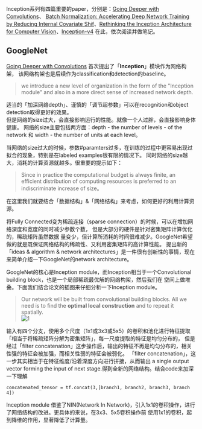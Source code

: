 Inception系列有四篇重要的paper，分别是：[Going Deeper with Convolutions](https://arxiv.org/abs/1409.4842)、
[Batch Normalization: Accelerating Deep Network Training by Reducing Internal Covariate Shif](https://arxiv.org/abs/1502.03167)、[Rethinking the Inception Architecture for Computer Vision](https://arxiv.org/abs/1512.00567)、[Inception-v4](https://arxiv.org/abs/1602.07261)
在此，依次阅读并做笔记。
## GoogleNet  
[Going Deeper with Convolutions](https://arxiv.org/abs/1409.4842) 首次提出了「**Inception**」模块作为网络构架，
该网络构架也是后续作为classification和detection的baseline。
> we introduce a new level of organization in the form of the "Inception module" and also in a more direct sense of increased
network depth.  

适当的「加深网络depth」、谨慎的「调节超参数」可以在recognition和object detection取得更好的效果。  
但是网络的size过大，会直接影响运行的性能。就像一个人过胖，会直接影响身体健康。
网络的size主要包括两方面：depth - the number of levels - of the network 和 width - the number of units at each level。  

当网络的size过大的时候，参数#paramters过多，在训练的过程中更容易出现过拟合的现象，特别是在labeled examples很有限的情况下。
同时网络的size越大，消耗的计算资源就越多。很重要的提示如下：  
> Since in practice the computational budget is always finite, an efficient distribution of computing resources is preferred
to an indiscriminate increase of size。  

在这里我们就要结合「数据结构」&「网络结构」来考虑，如何更好的利用计算资源。 

将Fully Connected变为稀疏连接（sparse connection）的时候，可以在增加网络深度和宽度的同时减少参数个数，
但是大部分的硬件是针对密集矩阵计算优化的，稀疏矩阵虽然数据
量变少，但计算所消耗的时间很难减少。GoogleNet希望做的就是既保证网络结构的稀疏性、又利用密集矩阵的高计算性能。
提出新的「ideas & algorithm & network architectures」是一件很有创新性的事情，现在来简单介绍一下GoogleNet的network architecture。  

GoogleNet的核心是Inception module，而Inception相当于一个Convolutional building block，也是一个局部稀疏最优解的网络构架，然后我们在
空间上做堆叠。下面我们结合论文的插图来仔细分析一下Inception module。
> Our network will be built from convolutional building blocks.
All we need is to find the **optimal local construction** and to repeat it spatially.    
![1](https://qph.fs.quoracdn.net/main-qimg-6833c13a23c33584be86a30bae210cf9)  

输入有四个分支，使用多个尺度（1x1或3x3或5x5）的卷积和池化进行特征提取「相当于将稀疏矩阵分解为密集矩阵」，每一尺度提取的特征是均匀分布的，
但是经过「filter concatenation」这步操作后，输出的特征不再是均匀分布的，相关性强的特征会被加强，而相关性弱的特征会被弱化。
「filter concatenation」，这一步其实相当于在特征维度/沿着深度方向进行拼接，从而输出 a single output vector forming the input of 
next stage.得到全新的网络结构。结合code来加深一下理解
> 
    concatenated_tensor = tf.concat(3,[branch1, branch2, branch3, branch 4])  

Inception module 借鉴了NIN(Network In Network)，引入1x1的卷积操作，进行了网络结构的改进。更具体的来说，在3x3、5x5卷积操作前
使用1x1的卷积，起到降维的作用，显著降低了计算量。


